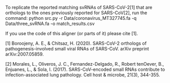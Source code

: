 To replicate the reported matching svRNAs of SARS-CoV-2[1] that are orthologs to the ones previously reported for SARS-CoV[2], run the command:
python src.py -r Data/coronavirus_MT327745.fa -q Data/three_svRNA.fa -o match_results.csv

If you use the code of this aligner (or parts of it) please cite [1].

[1] Boroojeny, A. E., & Chitsaz, H. (2020). SARS-CoV-2 orthologs of pathogenesis-involved small viral RNAs of SARS-CoV. arXiv preprint arXiv:2007.05859.

[2] Morales, L., Oliveros, J. C., Fernandez-Delgado, R., Robert tenOever, B., Enjuanes, L., & Sola, I. (2017). SARS-CoV-encoded small RNAs contribute to infection-associated lung pathology. Cell host & microbe, 21(3), 344-355.

